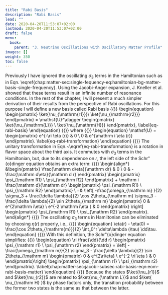 ```yaml
---
title: "Rabi Basis"
description: "Rabi Basis"
lead: ""
date: 2020-04-20T11:53:07+02:00
lastmod: 2020-04-20T11:53:07+02:00
draft: false
menu:
  book:
    parent: "3. Neutrino Oscillations with Oscillatory Matter Profile"
images: []
weight: 350
toc: false
---
```


Previously I have ignored the oscillating $\sigma_3$ terms in the Hamiltonian such as in Eqn. \eqref{chap:matter-sec:single-fequency-eq:hamiltonian-bg-matter-basis-single-frequency}. Using the Jacobi-Anger expansion, J. Kneller et al. showed that these terms result in an infinite number of resonance conditions. In the rest of the chapter, I will present a much simpler derivation of their results from the perspective of Rabi oscillations. For this purpose I will define a new basis called Rabi basis
{{<m>}}
\begin{equation}
\begin{pmatrix} \ket{\nu_{\mathrm{r1}}}\\ \ket{\nu_{\mathrm{r2}}} \end{pmatrix} =  \mathsf{U}^\dagger \begin{pmatrix} \ket{\nu_{\mathrm{L}}} \\ \ket{\nu_{\mathrm{H}}} \end{pmatrix},
\label{eq-rabi-basis}
\end{equation}
{{</m>}}
where
{{<m>}}
\begin{equation}
\mathsf{U} =  \begin{pmatrix} e^{-\ri \eta (r)} & 0 \\  0 & e^{\mathrm i \eta (r)}  \end{pmatrix}.
\label{eq-rabi-transformation}
\end{equation}
{{</m>}}
The unitary transformation in Eqn.~\eqref{eq-rabi-transformation} is a rotation in flavor space about the third axis.
It commutes with $\sigma_3$ terms in the Hamiltonian, but, due to its dependence on $r$, the left side of the Schr\"{o}dinger equation obtains an extra term:
{{<m>}}
\begin{align*}
    &\begin{pmatrix}  \frac{\mathrm d\eta}{\mathrm dr}  & 0 \\ 0 & - \frac{\mathrm d\eta}{\mathrm d r}  \end{pmatrix} \begin{pmatrix} \psi_{\mathrm R1} \\ \psi_{\mathrm R2} \end{pmatrix} + \mathrm i \frac{\mathrm d}{\mathrm dr} \begin{pmatrix} \psi_{\mathrm R1} \\ \psi_{\mathrm R2} \end{pmatrix} \\
    =& \left[ -\frac{\omega_{\mathrm m} }{2} \sigma_3  + \frac{\delta \lambda}{2} \cos 2\theta_{\mathrm m}  \sigma_3  - \frac{\delta \lambda}{2} \sin 2\theta_{\mathrm m} \begin{pmatrix} 0 & e^{2\mathrm i\eta} \\ e^{-2 \mathrm i\eta } & 0 \end{pmatrix}   \right] \begin{pmatrix} \psi_{\mathrm R1} \\ \psi_{\mathrm R2} \end{pmatrix}.
\end{align*}
{{</m>}}
The oscillating $\sigma_3$ terms in Hamiltonian can be eliminated by choosing $\eta(r)$ properly, i.e.,
{{<m>}}
\begin{equation}
    \eta(r) - \eta(0) =  \frac{\cos 2\theta_{\mathrm{m}}}{2} \int_0^r \delta\lambda (\tau) \dd\tau.
\end{equation}
{{</m>}}
With this definition, the Schr\"{o}dinger equation simplifies:
{{<m>}}
\begin{equation}
    \ri \frac{\dd}{\dd r} \begin{pmatrix} \psi_{\mathrm r1} \\ \psi_{\mathrm r2} \end{pmatrix} = \left[ - \frac{\omega_{\mathrm m}}{2} \sigma_3 - \frac{\delta \lambda}{2} \sin 2\theta_{\mathrm m} \begin{pmatrix} 0 & e^{2\ri\eta} \\ e^{-2 \ri \eta } & 0 \end{pmatrix}\right] \begin{pmatrix} \psi_{\mathrm r1} \\ \psi_{\mathrm r2} \end{pmatrix}.
    \label{chap:matter-sec:jacobi-subsec:rabi-basis-eqn:eom-rabi-basis-matter}
\end{equation}
{{</m>}}
Because the states $\ket{\nu_{r1}}$ and $\ket{\nu_{r2}}$ are related to $\ket{\nu_{\mathrm L}}$ and $\ket{ \nu_{\mathrm H} }$ by phase factors only, the transition probability between the former two states is the same as that between the latter.